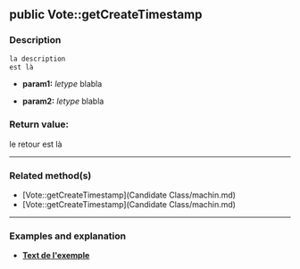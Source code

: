 ## public Vote::getCreateTimestamp

### Description    

```php
la description
est là
```

- **param1:** *letype* blabla

- **param2:** *letype* blabla



### Return value:   

le retour
est là


---------------------------------------

### Related method(s)      

* [Vote::getCreateTimestamp](Candidate Class/machin.md)    
* [Vote::getCreateTimestamp](Candidate Class/machin.md)    

---------------------------------------

### Examples and explanation

* **[Text de l'exemple](link)**    
